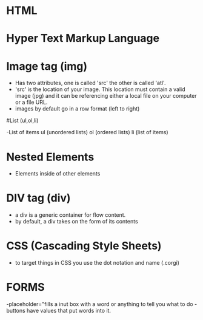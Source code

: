 # HTML
# Hyper  Text  Markup  Language

# Image tag (img)

- Has two attributes, one is called 'src' the other is called 'atl'.
- 'src' is the location of your image.
This location must contain a valid image (jpg) and it can be referencing either a local file 
on your computer or a file URL.
- images by default go in a row format (left to right)

#List (ul,ol,li)

-List of items
ul (unordered lists)
ol (ordered lists)
li (list of items)

# Nested Elements
- Elements inside of other elements

# DIV tag (div)
- a div is a generic container for flow content.
- by default, a div takes on the form of its contents

# CSS (Cascading Style Sheets)
- to target things in CSS you use the dot notation and name (.corgi)

# FORMS
-placeholder="fills a inut box with a word or anything to tell you what to do
-buttons have values that put words into it.
